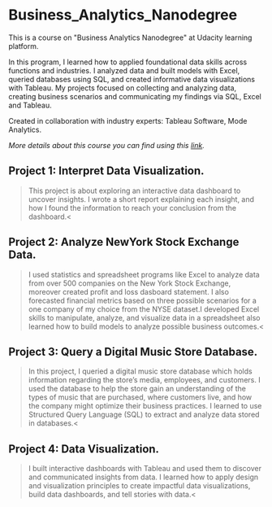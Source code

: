 # Business_Analytics_Nanodegree
This is a course on "Business Analytics Nanodegree" at Udacity learning platform. 

In this program, I learned how to applied foundational data skills across functions and industries. I analyzed data and built models with Excel, queried databases using SQL, and created informative data visualizations with Tableau. My projects focused on collecting and analyzing data, creating business scenarios and communicating my findings via SQL, Excel and Tableau.

Created in collaboration with industry experts: Tableau Software, Mode Analytics.

*More details about this course you can find using this [link](https://www.udacity.com/course/business-analytics-nanodegree--nd098).*

## Project 1: Interpret Data Visualization.

> This project is about exploring an interactive data dashboard to uncover insights. I wrote a short report explaining each insight, and how I found the information to reach your conclusion from the dashboard.<

## Project 2: Analyze NewYork Stock Exchange Data.

> I used statistics and spreadsheet programs like Excel to analyze data from over 500 companies on the New York Stock Exchange, moreover created profit and loss dasboard statement. I also forecasted financial metrics based on three possible scenarios for a one company of my choice from the NYSE dataset.I developed Excel skills to manipulate, analyze, and visualize data in a spreadsheet also learned how to build models to analyze possible business outcomes.<

## Project 3: Query a Digital Music Store Database.

> In this project, I queried a digital music store database which holds information regarding the store’s media, employees, and customers. I used the database to help the store gain an understanding of the types of music that are purchased, where customers live, and how the company might optimize their business practices. I learned to use Structured Query Language (SQL) to extract and analyze data stored in databases.<

## Project 4: Data Visualization.

> I built interactive dashboards with Tableau and used them to discover and communicated insights from data. I learned how to apply design and visualization principles to create impactful data visualizations, build data dashboards, and tell stories with data.<


